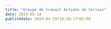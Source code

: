 ```yaml
---
title: "Groupe de travail Actions de terrain"
date: 2019-05-14
publishdate: 2019-04-29T10:18:17+02:00
---
```

